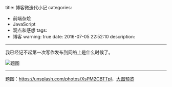 title: 博客微迭代小记
categories:
  - 前端杂烩
  - JavaScript
  - 观点和感想
tags:
  - 博客
warning: true
date: 2016-07-05 22:52:10
description:
---

我已经记不起第一次写作发布到网络上是什么时候了。

![题图](http://ww1.sinaimg.cn/mw690/6c0378f8gw1f5jfz813nmj21kw11th29.jpg)

<!--more-->



---

题图：<https://unsplash.com/photos/XsPM2CBTTpI>，[大图预览](http://ww3.sinaimg.cn/large/6c0378f8gw1f5jfz813nmj21kw11th29.jpg)

